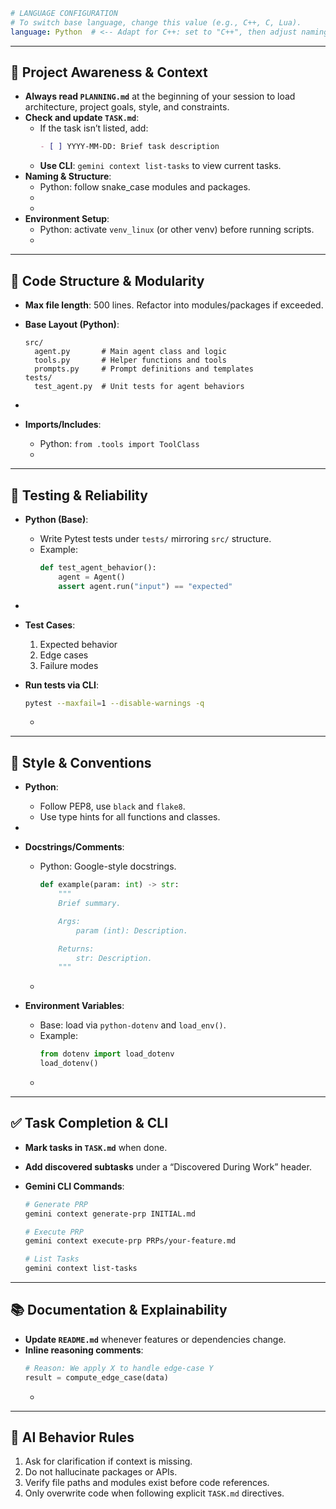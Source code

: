 <!--
  GEMINI.md: Modular Context Engineering Rules (Base: Python)
  - Core guidelines use Python examples.
  - Side comments (HTML) show how to adapt for other languages (C++, C, Lua, JavaScript).
-->

```yaml
# LANGUAGE CONFIGURATION
# To switch base language, change this value (e.g., C++, C, Lua).
language: Python  # <-- Adapt for C++: set to "C++", then adjust naming and tools below
```

---

## 🔄 Project Awareness & Context

- **Always read `PLANNING.md`** at the beginning of your session to load architecture, project goals, style, and constraints.
- **Check and update `TASK.md`**:
  - If the task isn’t listed, add:
    ```markdown
    - [ ] YYYY-MM-DD: Brief task description
    ```
  - **Use CLI**: `gemini context list-tasks` to view current tasks.
- **Naming & Structure**:
  - Python: follow snake_case modules and packages.
  - <!-- Adapt for C++: use PascalCase for classes, snake_case for files -->
  - <!-- Adapt for Lua: use module_name.lua and table-based modules -->
- **Environment Setup**:
  - Python: activate `venv_linux` (or other venv) before running scripts.
  - <!-- Adapt for C++: source `env_cpp.sh` or set up `cmake` build dir -->

---

## 🧱 Code Structure & Modularity

- **Max file length**: 500 lines. Refactor into modules/packages if exceeded.

- **Base Layout (Python)**:
  ```
  src/
    agent.py       # Main agent class and logic
    tools.py       # Helper functions and tools
    prompts.py     # Prompt definitions and templates
  tests/
    test_agent.py  # Unit tests for agent behaviors
  ```

- <!-- Adapt for C++:
  src/
    Agent.hpp/Agent.cpp  // Class definitions and implementations
    Tools.hpp/Tools.cpp  // Utility functions
    Prompts.hpp          // Constants and templates
  tests/
    test_agent.cpp
  -->

- **Imports/Includes**:
  - Python: `from .tools import ToolClass`
  - <!-- C++: `#include "Tools.hpp"` and `#pragma once` guards -->

---

## 🧪 Testing & Reliability

- **Python (Base)**:
  - Write Pytest tests under `tests/` mirroring `src/` structure.
  - Example:
    ```python
    def test_agent_behavior():
        agent = Agent()
        assert agent.run("input") == "expected"
    ```
- <!-- Adapt for C++: use Google Test, e.g., TEST(AgentTest, Behavior) { ... } -->
- **Test Cases**:
  1. Expected behavior
  2. Edge cases
  3. Failure modes

- **Run tests via CLI**:
  ```bash
  pytest --maxfail=1 --disable-warnings -q
  ```
  - <!-- C++: `cmake --build build && ctest --output-on-failure` -->

---

## 📎 Style & Conventions

- **Python**:
  - Follow PEP8, use `black` and `flake8`.
  - Use type hints for all functions and classes.
- <!-- Adapt for C++: use `clang-format` and `clang-tidy` -->

- **Docstrings/Comments**:
  - Python: Google-style docstrings.
    ```python
    def example(param: int) -> str:
        """
        Brief summary.

        Args:
            param (int): Description.

        Returns:
            str: Description.
        """
    ```
  - <!-- C++: Doxygen comments (`/** ... */`) -->

- **Environment Variables**:
  - Base: load via `python-dotenv` and `load_env()`.
  - Example:
    ```python
    from dotenv import load_dotenv
    load_dotenv()
    ```
  - <!-- C: use `getenv` in `<stdlib.h>` -->

---

## ✅ Task Completion & CLI

- **Mark tasks in `TASK.md`** when done.
- **Add discovered subtasks** under a “Discovered During Work” header.

- **Gemini CLI Commands**:
  ```bash
  # Generate PRP
  gemini context generate-prp INITIAL.md

  # Execute PRP
  gemini context execute-prp PRPs/your-feature.md

  # List Tasks
  gemini context list-tasks
  ```

---

## 📚 Documentation & Explainability

- **Update `README.md`** whenever features or dependencies change.
- **Inline reasoning comments**:
  ```python
  # Reason: We apply X to handle edge-case Y
  result = compute_edge_case(data)
  ```
  - <!-- C++: `// Reason: ...` -->

---

## 🧠 AI Behavior Rules

1. Ask for clarification if context is missing.
2. Do not hallucinate packages or APIs.
3. Verify file paths and modules exist before code references.
4. Only overwrite code when following explicit `TASK.md` directives.
